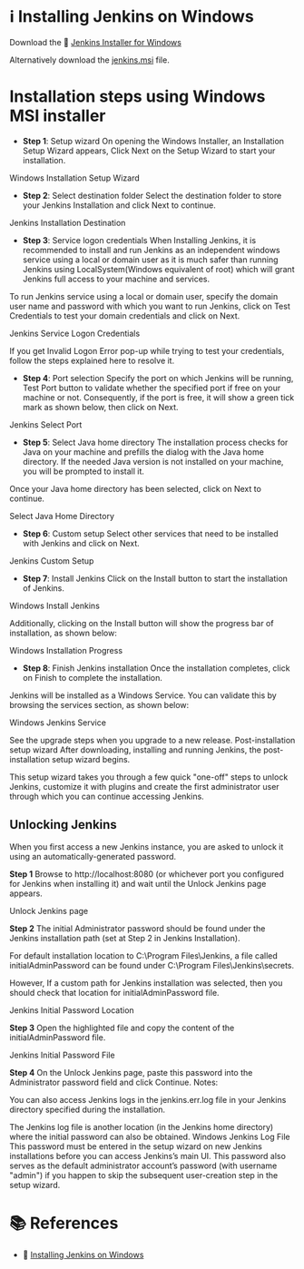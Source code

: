 # :information_source: Installing Jenkins on Windows


Download the :link: [Jenkins Installer for Windows](https://www.jenkins.io/download/thank-you-downloading-windows-installer/)

Alternatively download the [jenkins.msi](https://get.jenkins.io/windows/2.364/jenkins.msi) file.


# Installation steps using Windows MSI installer
- **Step 1**: Setup wizard
On opening the Windows Installer, an Installation Setup Wizard appears, Click Next on the Setup Wizard to start your installation.

Windows Installation Setup Wizard

- **Step 2**: Select destination folder
Select the destination folder to store your Jenkins Installation and click Next to continue.

Jenkins Installation Destination

- **Step 3**: Service logon credentials
When Installing Jenkins, it is recommended to install and run Jenkins as an independent windows service using a local or domain user as it is much safer than running Jenkins using LocalSystem(Windows equivalent of root) which will grant Jenkins full access to your machine and services.

To run Jenkins service using a local or domain user, specify the domain user name and password with which you want to run Jenkins, click on Test Credentials to test your domain credentials and click on Next.

Jenkins Service Logon Credentials

If you get Invalid Logon Error pop-up while trying to test your credentials, follow the steps explained here to resolve it.

- **Step 4**: Port selection
Specify the port on which Jenkins will be running, Test Port button to validate whether the specified port if free on your machine or not. Consequently, if the port is free, it will show a green tick mark as shown below, then click on Next.

Jenkins Select Port

- **Step 5**: Select Java home directory
The installation process checks for Java on your machine and prefills the dialog with the Java home directory. If the needed Java version is not installed on your machine, you will be prompted to install it.

Once your Java home directory has been selected, click on Next to continue.

Select Java Home Directory

- **Step 6**: Custom setup
Select other services that need to be installed with Jenkins and click on Next.

Jenkins Custom Setup

- **Step 7**: Install Jenkins
Click on the Install button to start the installation of Jenkins.

Windows Install Jenkins

Additionally, clicking on the Install button will show the progress bar of installation, as shown below:

Windows Installation Progress

- **Step 8**: Finish Jenkins installation
Once the installation completes, click on Finish to complete the installation.

Jenkins will be installed as a Windows Service. You can validate this by browsing the services section, as shown below:

Windows Jenkins Service

See the upgrade steps when you upgrade to a new release.
Post-installation setup wizard
After downloading, installing and running Jenkins, the post-installation setup wizard begins.

This setup wizard takes you through a few quick "one-off" steps to unlock Jenkins, customize it with plugins and create the first administrator user through which you can continue accessing Jenkins.

## Unlocking Jenkins
When you first access a new Jenkins instance, you are asked to unlock it using an automatically-generated password.

**Step 1**
Browse to http://localhost:8080 (or whichever port you configured for Jenkins when installing it) and wait until the Unlock Jenkins page appears.

Unlock Jenkins page

**Step 2**
The initial Administrator password should be found under the Jenkins installation path (set at Step 2 in Jenkins Installation).

For default installation location to C:\Program Files\Jenkins, a file called initialAdminPassword can be found under C:\Program Files\Jenkins\secrets.

However, If a custom path for Jenkins installation was selected, then you should check that location for initialAdminPassword file.

Jenkins Initial Password Location

**Step 3**
Open the highlighted file and copy the content of the initialAdminPassword file.

Jenkins Initial Password File

**Step 4**
On the Unlock Jenkins page, paste this password into the Administrator password field and click Continue.
Notes:

You can also access Jenkins logs in the jenkins.err.log file in your Jenkins directory specified during the installation.

The Jenkins log file is another location (in the Jenkins home directory) where the initial password can also be obtained. Windows Jenkins Log File This password must be entered in the setup wizard on new Jenkins installations before you can access Jenkins’s main UI. This password also serves as the default administrator account’s password (with username "admin") if you happen to skip the subsequent user-creation step in the setup wizard.

# :books: References
- :link: [Installing Jenkins on Windows](https://www.jenkins.io/doc/book/installing/windows/#windows)
